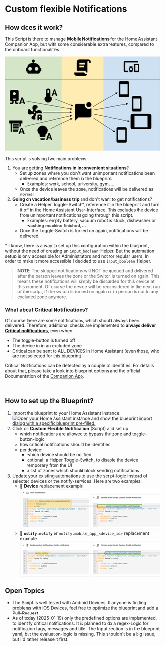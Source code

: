 # Custom flexible Notifications

## How does it work?
This Script is there to manage **[Mobile Notifications](https://companion.home-assistant.io/docs/notifications/notifications-basic)** for the Home Assistant Companion App, but with some considerable extra features, compared to the onboard functionalities. 

![overview diagram](overview.png)

This script is solving two main problems:
1. You are getting **Notifications in inconvenient situations**? 
   - Set up zones where you don't want unimportant notifications been delivered and reference them in the blueprint.
      - Examples: work, school, university, gym, ...
   - Once the device leaves the zone, notifications will be delivered as normal
2. **Going on vacation/business trip** and don't want to get notifications?
   - Create a Helper Toggle-Switch*, reference it in the blueprint and turn it off in the Home Assistant User-Interface. This excludes the device from unimportant notifications going through this script.
      - Examples: empty battery, vacuum robot is stuck, dishwasher or washing machine finished, ...
   - Once the Toggle-Switch is turned on again, notifications will be delivered 

\* I know, there is a way to set up this configuration within the blueprint, without the need of creating an `input_boolean`-Helper. But the automation setup is only accessible for Administrators and not for regular users. In order to make it more accessible I decided to use `input_boolean`-Helper.

> **NOTE**: The skipped notifications will NOT be queued and delivered after the person leaves the zone or the Switch is turned on again. This means these notifications will simply be discarded for this device at this moment. Of course the device will be reconsidered in the next run of the script, if the switch is turned on again or th person is not in any excluded zone anymore.


### What about Critical Notifications?
Of course there are some notifications, which should always been delivered. Therefore, additional checks are implemented to **always deliver [Critical notifications](https://companion.home-assistant.io/docs/notifications/critical-notifications/)**, even when:
- The toggle-button is turned off
- The device in in an excluded zone
- Critical can be sent to ALL DEVICES in Home Assistant (even those, who are not selected for this blueprint)

Critical Notifications can be detected by a couple of identifies. For details about that, please take a look into blueprint options and the official Documentation of the [Companion App](https://companion.home-assistant.io/docs/notifications/notifications-basic). 

<br>

## How to set up the Blueprint?
1. Import the blueprint to your Home Assistant instance: <br>
[![Open your Home Assistant instance and show the blueprint import dialog with a specific blueprint pre-filled.](https://my.home-assistant.io/badges/blueprint_import.svg)](https://my.home-assistant.io/redirect/blueprint_import/?blueprint_url=https%3A%2F%2Fgithub.com%2FFlo-R1der%2FHome-Assistant-snippets)
2. Click on **Custom Flexible Notification** (Script) and set up
   - which notifications are allowed to bypass the zone and toggle-button-logic
   - how critical notifications should be identified
   - per device:
      - which device should be notified
      - optional: a Helper Toggle-Switch, to disable the device temporary from the UI
      - a list of zones which should block sending notifications
3. Update your existing automations to use the script-logic instead of selected devices or the notify-services. Here are two examples:
   - 📱 **Device** replacement example <br>
   ![image](from-device-notification_to-custom-flexible-notification.png)
   - 🔔 **`notify.notify`** or `notify.mobile_app_<device_id>` replacement example <br>
   ![image](from-notify-notify_to-custom-flexible-notification.png)



## Open Topics
- The Script is well tested with Android Devices. If anyone is finding problems with iOS Devices, feel free to optimize the blueprint and add a Pull-Request.
- As of today (2025-01-19) only the predefined options are implemented, to identify critical notifications. It is planned to do a regex-Logic for notification tags, messages and title. The Input section is in the blueprint yaml, but the evaluation-logic is missing. This shouldn't be a big issue, but i'd rather release it first.
